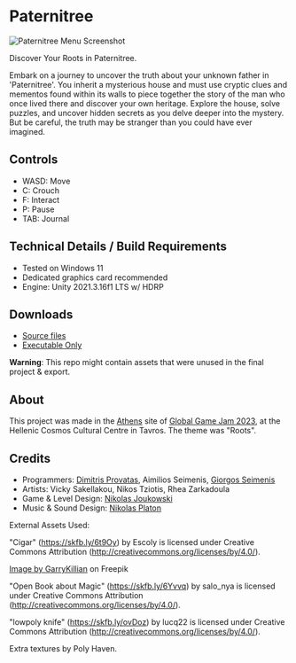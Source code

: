 # Paternitree
![Paternitree Menu Screenshot](https://globalgamejam.org/amazons3/image-derivative/ggj/styles/game_sidebar__normal/featured_image/2023/02/276412/menu_image.png?itok=zEG1-95P&timestamp=1675612126)

Discover Your Roots in Paternitree.
 
Embark on a journey to uncover the truth about your unknown father in 'Paternitree'. You inherit a mysterious house and must use cryptic clues and mementos found within its walls to piece together the story of the man who once lived there and discover your own heritage. Explore the house, solve puzzles, and uncover hidden secrets as you delve deeper into the mystery. But be careful, the truth may be stranger than you could have ever imagined.

## Controls
* WASD: Move
* C: Crouch
* F: Interact
* P: Pause
* TAB: Journal

## Technical Details / Build Requirements
* Tested on Windows 11
* Dedicated graphics card recommended
* Engine: Unity 2021.3.16f1 LTS w/ HDRP

## Downloads
* [Source files](https://github.com/Dimitris-Provatas/GGJ_2023/archive/refs/heads/main.zip)
* [Executable Only](https://ggj.s3.amazonaws.com/games/2023/02/276412/exec/dEYkM/Paternitree_Executable.zip)

**Warning**: This repo might contain assets that were unused in the final project & export.

## About
This project was made in the [Athens](http://globalgamejamathens.gr/) site of [Global Game Jam 2023](http://globalgamejam.org), at the Hellenic Cosmos Cultural Centre in Tavros. The theme was "Roots".

## Credits

* Programmers: [Dimitris Provatas](https://github.com/Dimitris-Provatas/), Aimilios Seimenis, [Giorgos Seimenis](https://github.com/GeorgeMC2610/)
* Artists: Vicky Sakellakou, Nikos Tziotis, Rhea Zarkadoula
* Game & Level Design: [Nikolas Joukowski](https://github.com/Nickzouk)
* Music & Sound Design: [Nikolas Platon](https://soundcloud.com/platon-music/)

External Assets Used:

"Cigar" (https://skfb.ly/6t9Oy) by Escoly is licensed under Creative Commons Attribution (http://creativecommons.org/licenses/by/4.0/).

[Image by GarryKillian](https://www.freepik.com/free-vector/damask-seamless-pattern-element-classical-luxury-old-fashioned-damask-ornament_4328331.htm#query=damask&position=0&from_view=keyword") on Freepik

"Open Book about Magic" (https://skfb.ly/6Yvvq) by salo_nya is licensed under Creative Commons Attribution (http://creativecommons.org/licenses/by/4.0/).

"lowpoly knife" (https://skfb.ly/ovDoz) by lucq22 is licensed under Creative Commons Attribution (http://creativecommons.org/licenses/by/4.0/).

Extra textures by Poly Haven.

